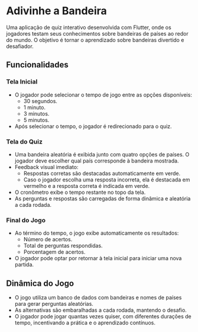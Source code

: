 # Adivinhe a Bandeira

Uma aplicação de quiz interativo desenvolvida com Flutter, onde os jogadores testam seus conhecimentos sobre bandeiras de países ao redor do mundo. O objetivo é tornar o aprendizado sobre bandeiras divertido e desafiador.

## Funcionalidades

### Tela Inicial
- O jogador pode selecionar o tempo de jogo entre as opções disponíveis:
  - 30 segundos.
  - 1 minuto.
  - 3 minutos.
  - 5 minutos.
- Após selecionar o tempo, o jogador é redirecionado para o quiz.

### Tela do Quiz
- Uma bandeira aleatória é exibida junto com quatro opções de países. O jogador deve escolher qual país corresponde à bandeira mostrada.
- Feedback visual imediato:
  - Respostas corretas são destacadas automaticamente em verde.
  - Caso o jogador escolha uma resposta incorreta, ela é destacada em vermelho e a resposta correta é indicada em verde.
- O cronômetro exibe o tempo restante no topo da tela.
- As perguntas e respostas são carregadas de forma dinâmica e aleatória a cada rodada.

### Final do Jogo
- Ao término do tempo, o jogo exibe automaticamente os resultados:
  - Número de acertos.
  - Total de perguntas respondidas.
  - Porcentagem de acertos.
- O jogador pode optar por retornar à tela inicial para iniciar uma nova partida.

## Dinâmica do Jogo
- O jogo utiliza um banco de dados com bandeiras e nomes de países para gerar perguntas aleatórias.
- As alternativas são embaralhadas a cada rodada, mantendo o desafio.
- O jogador pode jogar quantas vezes quiser, com diferentes durações de tempo, incentivando a prática e o aprendizado contínuos.

